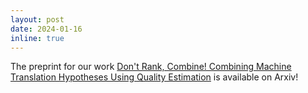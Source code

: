```yaml
---
layout: post
date: 2024-01-16 
inline: true
---
```



The preprint for our work [Don't Rank, Combine! Combining Machine Translation Hypotheses Using Quality Estimation](https://arxiv.org/abs/2401.06688) is available on Arxiv!
